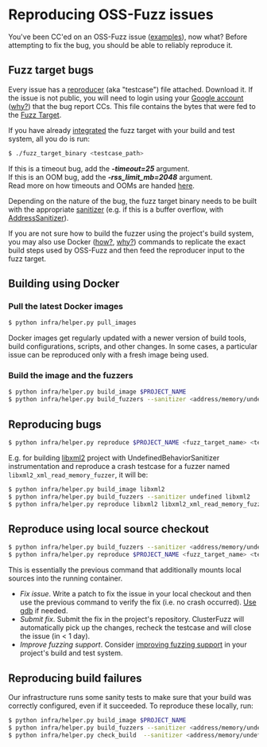 # Reproducing OSS-Fuzz issues

You've been CC'ed on an OSS-Fuzz issue
([examples](https://bugs.chromium.org/p/oss-fuzz/issues/list?can=1&q=Type%3ABug%2CBug-Security)), now what?
Before attempting to fix the bug, you should be able to reliably reproduce it. 

## Fuzz target bugs
Every issue has a [reproducer](glossary.md#reproducer) (aka "testcase") file attached.
Download it. If the issue is not public, you will need to login using your
[Google account](https://support.google.com/accounts/answer/176347?hl=en)
([why?](faq.md#why-do-you-require-a-google-account-for-authentication))
that the bug report CCs.
This file contains the bytes that were fed to the [Fuzz Target](http://libfuzzer.info/#fuzz-target).

If you have already [integrated](ideal_integration.md) the fuzz target with your build and test system, 
all you do is run:
```bash
$ ./fuzz_target_binary <testcase_path>
```

If this is a timeout bug, add the <b><i>-timeout=25</i></b> argument.<br />
If this is an OOM bug, add the <b><i>-rss_limit_mb=2048</i></b> argument.<br />
Read more on how timeouts and OOMs are handed [here](faq.md#how-do-you-handle-timeouts-and-ooms).

Depending on the nature of the bug, the fuzz target binary needs to be built with the appropriate [sanitizer](https://github.com/google/sanitizers)
(e.g. if this is a buffer overflow, with [AddressSanitizer](http://clang.llvm.org/docs/AddressSanitizer.html)).

If you are not sure how to build the fuzzer using the project's build system,
you may also use Docker ([how?](installing_docker.md), [why?](faq.md#why-do-you-use-docker)) commands 
to replicate the exact build steps used by OSS-Fuzz and then feed the reproducer input to the fuzz target.

## Building using Docker

### Pull the latest Docker images

```bash
$ python infra/helper.py pull_images
```

  Docker images get regularly updated with a newer version of build tools, build
  configurations, scripts, and other changes. In some cases, a particular issue
  can be reproduced only with a fresh image being used.

### Build the image and the fuzzers

```bash
$ python infra/helper.py build_image $PROJECT_NAME
$ python infra/helper.py build_fuzzers --sanitizer <address/memory/undefined> $PROJECT_NAME
```

## Reproducing bugs
```bash
$ python infra/helper.py reproduce $PROJECT_NAME <fuzz_target_name> <testcase_path>
```
  
  E.g. for building [libxml2](../projects/libxml2) project with UndefinedBehaviorSanitizer instrumentation 
  and reproduce a crash testcase for a fuzzer named `libxml2_xml_read_memory_fuzzer`, it will be: 

```bash
$ python infra/helper.py build_image libxml2
$ python infra/helper.py build_fuzzers --sanitizer undefined libxml2
$ python infra/helper.py reproduce libxml2 libxml2_xml_read_memory_fuzzer ~/Downloads/testcase
```

## Reproduce using local source checkout

```bash
$ python infra/helper.py build_fuzzers --sanitizer <address/memory/undefined> $PROJECT_NAME <source_path>
$ python infra/helper.py reproduce $PROJECT_NAME <fuzz_target_name> <testcase_path>
```

  This is essentially the previous command that additionally mounts local sources into the running container.

- *Fix issue*. Write a patch to fix the issue in your local checkout and then use the previous command to verify the fix (i.e. no crash occurred). 
   [Use gdb](debugging.md#debugging-fuzzers-with-gdb) if needed.
- *Submit fix*. Submit the fix in the project's repository. ClusterFuzz will automatically pick up the changes, recheck the testcase and will close the issue (in &lt; 1 day).
- *Improve fuzzing support*. Consider [improving fuzzing support](ideal_integration.md) in your project's build and test system.

## Reproducing build failures
Our infrastructure runs some sanity tests to make sure that your build was correctly configured, even if it succeeded. To reproduce these locally, run:

```bash
$ python infra/helper.py build_image $PROJECT_NAME
$ python infra/helper.py build_fuzzers --sanitizer <address/memory/undefined> --engine <libfuzzer/afl/hongfuzz> $PROJECT_NAME
$ python infra/helper.py check_build  --sanitizer <address/memory/undefined> --engine <libfuzzer/afl/hongfuzz> $PROJECT_NAME <fuzz_target_name>
```
